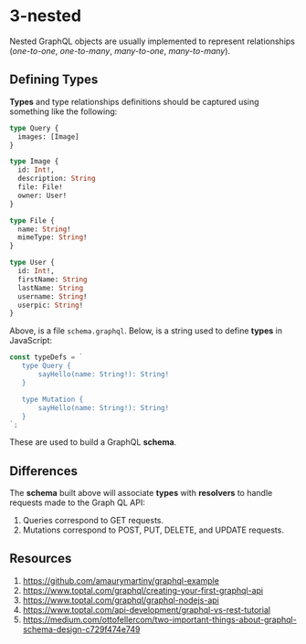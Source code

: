 # 3-nested

Nested GraphQL objects are usually implemented to represent relationships (*one-to-one*, *one-to-many*, *many-to-one*, *many-to-many*).

## Defining Types

 **Types** and type relationships definitions should be captured using something like the following:

```graphql
type Query {
  images: [Image]
}

type Image {
  id: Int!,
  description: String
  file: File!
  owner: User!
}

type File {
  name: String!
  mimeType: String!
}

type User {
  id: Int!,
  firstName: String
  lastName: String
  username: String!
  userpic: String!
}
```

Above, is a file `schema.graphql`. Below, is a string used to define  **types** in JavaScript:

```JavaScript
const typeDefs = `
   type Query {
       sayHello(name: String!): String!
   }

   type Mutation {
       sayHello(name: String!): String!
   }
`;
```

These are used to build a GraphQL **schema**.

## Differences

The **schema** built above will associate **types** with **resolvers** to handle requests made to the Graph QL API:

1. Queries correspond to GET requests.
1. Mutations correspond to POST, PUT, DELETE, and UPDATE requests.

## Resources

1. https://github.com/amaurymartiny/graphql-example
1. https://www.toptal.com/graphql/creating-your-first-graphql-api
1. https://www.toptal.com/graphql/graphql-nodejs-api
1. https://www.toptal.com/api-development/graphql-vs-rest-tutorial
1. https://medium.com/ottofellercom/two-important-things-about-graphql-schema-design-c729f474e749